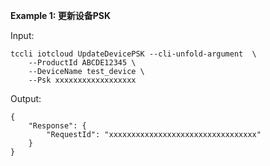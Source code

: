 **Example 1: 更新设备PSK**



Input: 

```
tccli iotcloud UpdateDevicePSK --cli-unfold-argument  \
    --ProductId ABCDE12345 \
    --DeviceName test_device \
    --Psk xxxxxxxxxxxxxxxxxx
```

Output: 
```
{
    "Response": {
        "RequestId": "xxxxxxxxxxxxxxxxxxxxxxxxxxxxxxxxx"
    }
}
```

